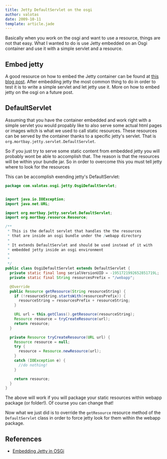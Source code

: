 ```yaml
---
title: Jetty DefaultServlet on the osgi
author: valotas
date: 2009-10-11
template: article.jade
---
```


Basically when you work on the osgi and want to use a resource, things are not that easy. What I wanted to do is use Jetty embedded on an Osgi container and use it with a simple servlet and a resource.

## Embed jetty

A good resource on how to embed the Jetty container can be found at [this blog post][embed-jetty-osgi]. After embedding jetty the most common thing to do in order to test it is to write a simple servlet and let jetty use it. More on how to embed jetty on the osgi on a future post.

## DefaultServlet

Assuming that you have the container embedded and work right with a simple servlet you would propably like to also serve some actual html pages or images witch is what we used to call static resources. These resources can be served by the container thanks to a specific jetty's servlet. That is `org.mortbay.jetty.servlet.DefaultServlet`.

So if you just try to serve some static content from embedded jetty you will probably wont be able to accomplish that. The reason is that the resources will be within your bundle jar. So in order to overcome this you must tell jetty where to look for the resources

This can be accomplish exending jetty's DefaultServlet:

```java
package com.valotas.osgi.jetty.OsgiDefaultServlet;


import java.io.IOException;
import java.net.URL;

import org.mortbay.jetty.servlet.DefaultServlet;
import org.mortbay.resource.Resource;

/**
 * This is the default servlet that handles the the resources
 * that are inside an osgi bundle under the /webapp directory
 * 
 * It extends DefaultServlet and should be used instead of it with 
 * embedded jetty inside an osgi environment
 * 
 *
 */
public class OsgiDefaultServlet extends DefaultServlet {
  private static final long serialVersionUID = -1951721992652851719L;
  private static final String resourcesPrefix = "/webapp";

  @Override
  public Resource getResource(String resourceString) {
    if (!resourceString.startsWith(resourcesPrefix)) {
      resourceString = resourcesPrefix + resourceString;
    }

    URL url = this.getClass().getResource(resourceString);
    Resource resource = tryCreateResource(url);
    return resource;
  }

  private Resource tryCreateResource(URL url) {
    Resource resource = null;
    try {
      resource = Resource.newResource(url);
    }
    catch (IOException e) {
      //do nothing!
    }

    return resource;
  }
}
```

The above will work if you will package your static resources within webapp package (or folder!). Of course you can change that!

Now what we just did is to override the `getResource` resource method of the `DefaultServlet` class in order to force jetty look for them within the webapp package.

## References

* [Embedding Jetty in OSGi][embed-jetty-osgi]

[embed-jetty-osgi]: http://www.gridshore.nl/2008/02/15/embedding-jetty-in-osgi-osgi-felix-sample-step-3/
